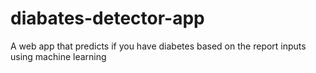 # diabates-detector-app
 A web app that predicts if you have diabetes based on the report inputs using machine learning
